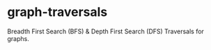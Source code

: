 # graph-traversals
Breadth First Search (BFS)  &amp; Depth First Search (DFS) Traversals for graphs.
